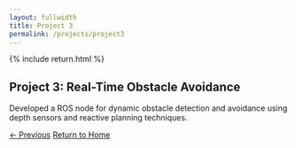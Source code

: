 ```yaml
---
layout: fullwidth
title: Project 3
permalink: /projects/project3
---
```


{% include return.html %}

<section class="project-details">
  <h1>Project 3: Real-Time Obstacle Avoidance</h1>
  <p>
    Developed a ROS node for dynamic obstacle detection and avoidance
    using depth sensors and reactive planning techniques.
  </p>
</section>

<footer class="page-return-footer">
  <a href="/projects/project2" class="return-btn">← Previous</a>
  <a href="/"                 class="return-btn">Return to Home</a>
</footer>
